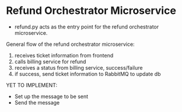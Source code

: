 # Refund Orchestrator Microservice
- refund.py acts as the entry point for the refund orchestrator microservice.

General flow of the refund orchestrator microservice:
1. receives ticket information from frontend
2. calls billing service for refund
3. receives a status from billing service, success/failure
4. if success, send ticket information to RabbitMQ to update db

YET TO IMPLEMENT:
- Set up the message to be sent
- Send the message
